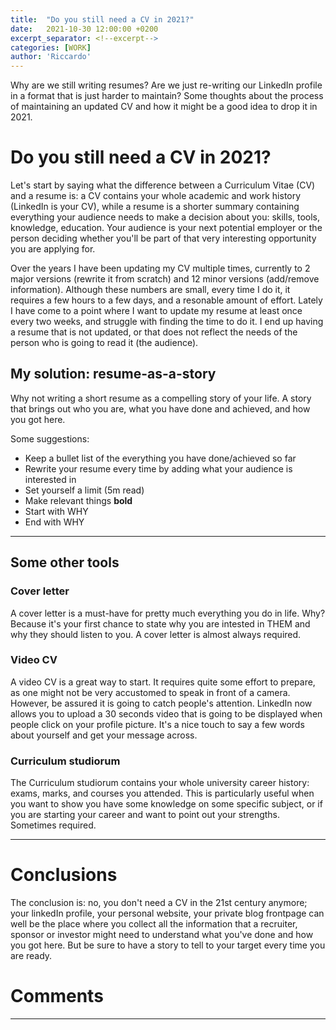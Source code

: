 ```yaml
---
title:  "Do you still need a CV in 2021?"
date:   2021-10-30 12:00:00 +0200
excerpt_separator: <!--excerpt-->
categories: [WORK]
author: 'Riccardo'
---
```

Why are we still writing resumes? Are we just re-writing our LinkedIn profile in a format that is just harder to maintain? Some thoughts about the process of maintaining an updated CV and how it might be a good idea to drop it in 2021.
<!--excerpt-->

# Do you still need a CV in 2021?

Let's start by saying what the difference between a Curriculum Vitae (CV) and a resume is: a CV contains your whole academic and work history (LinkedIn is your CV), while a resume is a shorter summary containing everything your audience needs to make a decision about you: skills, tools, knowledge, education. Your audience is your next potential employer or the person deciding whether you'll be part of that very interesting opportunity you are applying for.

Over the years I have been updating my CV multiple times, currently to 2 major versions (rewrite it from scratch) and 12 minor versions (add/remove information). Although these numbers are small, every time I do it, it requires a few hours to a few days, and a resonable amount of effort. Lately I have come to a point where I want to update my resume at least once every two weeks, and struggle with finding the time to do it. I end up having a resume that is not updated, or that does not reflect the needs of the person who is going to read it (the audience).


## My solution: resume-as-a-story
Why not writing a short resume as a compelling story of your life. A story that brings out who you are, what you have done and achieved, and how you got here.

Some suggestions:
+ Keep a bullet list of the everything you have done/achieved so far
+ Rewrite your resume every time by adding what your audience is interested in
+ Set yourself a limit (5m read)
+ Make relevant things **bold**
+ Start with WHY
+ End with WHY

---

## Some other tools

### Cover letter
A cover letter is a must-have for pretty much everything you do in life. Why? Because it's your first chance to state why you are intested in THEM and why they should listen to you. A cover letter is almost always required.

### Video CV
A video CV is a great way to start. It requires quite some effort to prepare, as one might not be very accustomed to speak in front of a camera. However, be assured it is going to catch people's attention. LinkedIn now allows you to upload a 30 seconds video that is going to be displayed when people click on your profile picture. It's a nice touch to say a few words about yourself and get your message across.

### Curriculum studiorum
The Curriculum studiorum contains your whole university career history: exams, marks, and courses you attended. This is particularly useful when you want to show you have some knowledge on some specific subject, or if you are starting your career and want to point out your strengths. Sometimes required.

---

# Conclusions
The conclusion is: no, you don't need a CV in the 21st century anymore; your linkedIn profile, your personal website, your private blog frontpage can well be the place where you collect all the information that a recruiter, sponsor or investor might need to understand what you've done and how you got here. But be sure to have a story to tell to your target every time you are ready.

<!--Please add your comments below

Use the following template:
# Copy from the next line
### username
---
# until here

-->
# Comments
---
